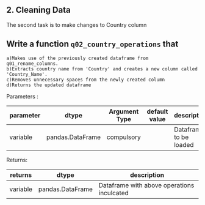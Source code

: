 ## 2. Cleaning Data

The second task is to make changes to Country column

## Write a function `q02_country_operations` that    
   
    a)Makes use of the previously created dataframe from q01_rename_columns.
    b)Extracts country name from 'Country' and creates a new column called 'Country_Name'.
    c)Removes unnecessary spaces from the newly created column
    d)Returns the updated dataframe
    
Parameters :

| parameter | dtype          | Argument Type | default value | description                   |
|-----------|----------------|---------------|---------------|-------------------------------|
| variable  |pandas.DataFrame| compulsory    |               | Dataframe to be loaded        |

Returns:

| returns  | dtype            | description                                |
|----------|------------------|--------------------------------------------|
| variable | pandas.DataFrame | Dataframe with above operations inculcated |
